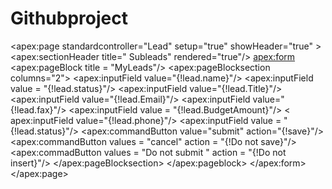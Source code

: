 # Githubproject
<apex:page standardcontroller="Lead" setup="true" showHeader="true"  >
   <apex:sectionHeader title=" Subleads" rendered="true"/>
    <apex:form>
    <apex:pageBlock title = "MyLeads"/>
       <apex:pageBlocksection columns="2">
         <apex:inputField value="{!lead.name}"/>
         <apex:inputField value = "{!lead.status}"/>
            <apex:inputField value="{!lead.Title}"/> 
              <apex:inputField value="{!lead.Email}"/>
                <apex:inputField value="{!lead.fax}"/>
                <apex:inputField value = "{!lead.BudgetAmount}"/>
                    < apex:inputField value="{!lead.phone}"/>
                         <apex:inputField value = "{!lead.status}"/>
                            <apex:commandButton value="submit" action="{!save}"/>
                              <apex:commandButton values = "cancel" action = "{!Do not save}"/>
                               <apex:commadButton values = "Do not submit " action = "{!Do not insert}"/>
             </apex:pageBlocksection>
         </apex:pageblock>
  </apex:form>
 </apex:page>
